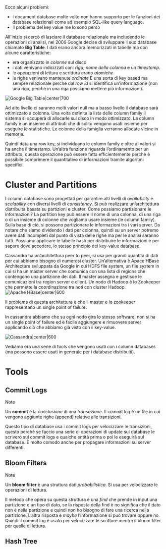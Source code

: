 Ecco alcuni problemi:
- I document database molte volte non hanno supporto per le funzioni dei database relazionali come ad esempio SQL-like query language. 
- Il problema del key value me lo sono perso

All'inizio si cercò di lasciare il database relazionale ma includendo le operazioni di analisi, nel 2006 Google decise di sviluppare il suo database chiamato **Big Table**. 
I dati erano ancora memorizzati in tabelle ma con alcune caratteristiche:
- era organizzato in *colonne* sul disco
- i dati venivano indicizzati con: *riga*, *nome della colonna* e un *timestamp*.
- le operazioni di lettura e scrittura erano *atomiche*
- le righe venivano mantenute *ordinate*
È una sorta di key based ma sempre relazionale perché dal *row id* si identifica un'informazione (non una riga, perché in una riga possiamo mettere più informazioni).

![Google Big Table|center|700](https://cloud.google.com/bigtable/img/storage-model.svg)

Ad alto livello ci saranno molti valori null ma a basso livello il database sarà ottimizzato a colonna. 
Una volta definita la lista delle column family il sistema si occuperà di allocarle sul disco in modo ottimizzato.
La column family è un insieme di attributi che di solito vengono usati insieme per eseguire le statistiche. Le colonne della famiglia verranno allocate vicine in memoria.  

Quindi data una row key, si individuano le column family e oltre ai valori si ha anche il timestamp. 
Un’altra funzione riguarda l’ordinamento per un attributo, questa operazione può essere fatta efficientemente perché è possibile comprimere il quantitativo di informazioni tramite algoritmi specifici.

# Cluster and Partitions

I column database sono progettati per garantire alti livelli di *availability* e *scalability* con diversi livelli di *consistency*. 
Si può realizzare un’architettura distribuita basata su partizioni e cluster. 
Come possiamo partizionare le informazioni?
La partition key può essere il nome di una colonna, di una riga o di un insieme di colonne che vogliamo usare insieme (le column family). Sulla base di ciò, si possono partizionare le informazioni tra i vari server. 
Da notare che siamo dividendo i dati per colonna, quindi su un server potremo avere dati incompleti dal punto di vista delle righe ma per le analisi saranno tutti.
Possiamo applicare le tabelle hash per distribuire le informazioni e per sapere dove accedere, lo stesso principio dei key-value database.

Cassandra ha un’architettura peer to peer, si usa per grandi quantità di dati per cui abbiamo bisogno di numerosi cluster. 
Un’alternativa è Apace HBase Architecture sviluppata da Google in cui HDFS file system, un file system in cui si ha un master server che comunica con una lista di regions che contengono una partizione dei dati. Il master assegna e gestisce le comunicazioni tra region server e client. Un nodo di Hadoop è lo Zookeeper che permette la coordinazione tra noti con cluster Hadoop. 
![Apache HBase|center|600](https://media.geeksforgeeks.org/wp-content/uploads/1111-7.png)

Il problema di questa architettura è che il master e lo zookeeper rappresentano un single point of failure. 

In cassandra abbiamo che su ogni nodo gira lo stesso software, non si ha un single point of failure ed è facile aggiungere e rimuovere server applicando ciò che abbiamo già visto con il key-value.

![Cassandra|center|600](https://cassandra.apache.org/_/_images/diagrams/apache-cassandra-diagrams-01.jpg)

Vediamo ora una serie di tools che vengono usati con i column databases (ma possono essere usati in generale per i database distribuiti). 

# Tools
## Commit Logs

> [!note]
> Un **commit** è la *conclusione* di una *transazione*.
> Il commit log è un file in cui vengono aggiunte righe (append) relative alle transizioni.

Questo tipo di database usa i commit logs per velocizzare le transizioni, questo perché se faccio una serie di operazioni di update sul database le scriverò sul commit logs e qualche entità prima o poi le eseguirà sul database. 
È molto comodo anche per propagare informazioni su server differenti. 

## Bloom Filters

> [!note]
> Un **bloom filter** è una struttura dati *probabilistica*. 
> Si usa per velocizzare le operazioni di lettura.

Il metodo che opera su questa struttura è una *find* che prende in input una partizione e un tipo di dato, se la risposta della find è no significa che il dato non è nella partizione e quindi non ho bisogno di fare una ricerca nella partizione. L’altra risposta è *maybe* l’informazione si può trovare oppure no.
Quindi il commit log è usato per velocizzare le scritture mentre il bloom filter per quelle di lettura. 

## Hash Tree